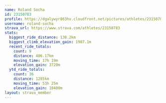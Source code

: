 ```yaml
---
name: Roland Socha
id: 23150783
profile: https://dgalywyr863hv.cloudfront.net/pictures/athletes/23150783/14745672/4/large.jpg
username: roland-socha
strava_url: https://www.strava.com/athletes/23150783
stats:
  biggest_ride_distance: 138.2km
  biggest_climb_elevation_gain: 1987.1m
  recent_ride_totals:
    count: 9
    distance: 406.17km
    moving_time: 17h 19m
    elevation_gain: 3720m
  ytd_ride_totals:
    count: 36
    distance: 1285km
    moving_time: 53h 25m
    elevation_gain: 10400m
layout: strava_member
--- 
```


